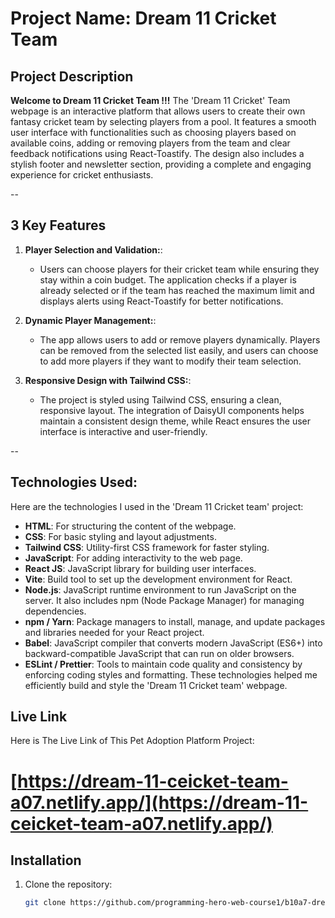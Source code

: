 # Project Name: Dream 11 Cricket Team

## Project Description
**Welcome to Dream 11 Cricket Team !!!** The 'Dream 11 Cricket' Team webpage is an interactive platform that allows users to create their own fantasy cricket team by selecting players from a pool. It features a smooth user interface with functionalities such as choosing players based on available coins, adding or removing players from the team and clear feedback notifications using React-Toastify. The design also includes a stylish footer and newsletter section, providing a complete and engaging experience for cricket enthusiasts.

--

## 3 Key Features
1. **Player Selection and Validation:**:
   - Users can choose players for their cricket team while ensuring they stay within a coin budget. The application checks if a player is already selected or if the team has reached the maximum limit and displays alerts using React-Toastify for better notifications.

2. **Dynamic Player Management:**:
   - The app allows users to add or remove players dynamically. Players can be removed from the selected list easily, and users can choose to add more players if they want to modify their team selection.

3. **Responsive Design with Tailwind CSS:**:
   - The project is styled using Tailwind CSS, ensuring a clean, responsive layout. The integration of DaisyUI components helps maintain a consistent design theme, while React ensures the user interface is interactive and user-friendly.

--

## Technologies Used:
Here are the technologies I used in the 'Dream 11 Cricket team' project:
- **HTML**: For structuring the content of the webpage.
- **CSS**: For basic styling and layout adjustments.
- **Tailwind CSS**: Utility-first CSS framework for faster styling.
- **JavaScript**: For adding interactivity to the web page.
- **React JS**: JavaScript library for building user interfaces.
- **Vite**: Build tool to set up the development environment for React.
- **Node.js**: JavaScript runtime environment to run JavaScript on the server. It also includes npm (Node Package Manager) for managing dependencies.
- **npm / Yarn**: Package managers to install, manage, and update packages and libraries needed for your React project.
- **Babel**: JavaScript compiler that converts modern JavaScript (ES6+) into backward-compatible JavaScript that can run on older browsers.
- **ESLint / Prettier**: Tools to maintain code quality and consistency by enforcing coding styles and formatting.
These technologies helped me efficiently build and style the 'Dream 11 Cricket team' webpage.

## Live Link
Here is The Live Link of This Pet Adoption Platform Project:
# [https://dream-11-ceicket-team-a07.netlify.app/](https://dream-11-ceicket-team-a07.netlify.app/)

## Installation
1. Clone the repository:
   ```bash
   git clone https://github.com/programming-hero-web-course1/b10a7-dream-11-SK-Jabed.git